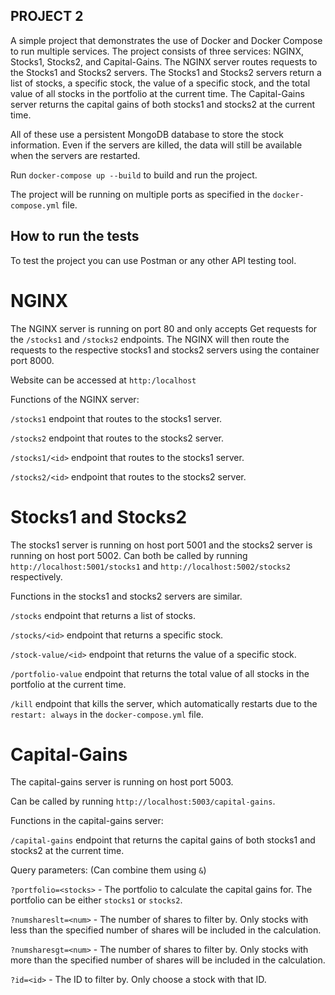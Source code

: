 
## PROJECT 2

A simple project that demonstrates the use of Docker and Docker Compose to run multiple services. The project consists of three services: NGINX, Stocks1, Stocks2, and Capital-Gains. The NGINX server routes requests to the Stocks1 and Stocks2 servers. The Stocks1 and Stocks2 servers return a list of stocks, a specific stock, the value of a specific stock, and the total value of all stocks in the portfolio at the current time. The Capital-Gains server returns the capital gains of both stocks1 and stocks2 at the current time.

All of these use a persistent MongoDB database to store the stock information. Even if the servers are killed, the data will still be available when the servers are restarted.


Run `docker-compose up --build` to build and run the project. 

The project will be running on multiple ports as specified in the `docker-compose.yml` file.

## How to run the tests
To test the project you can use Postman or any other API testing tool.

# NGINX

The NGINX server is running on port 80 and only accepts Get requests for the `/stocks1` and `/stocks2` endpoints.
The NGINX will then route the requests to the respective stocks1 and stocks2 servers using the container port 8000.

Website can be accessed at `http:/localhost`

Functions of the NGINX server:

`/stocks1` endpoint that routes to the stocks1 server.

`/stocks2` endpoint that routes to the stocks2 server.

`/stocks1/<id>` endpoint that routes to the stocks1 server.

`/stocks2/<id>` endpoint that routes to the stocks2 server.

# Stocks1 and Stocks2

The stocks1 server is running on host port 5001 and the stocks2 server is running on host port 5002.
Can both be called by running `http://localhost:5001/stocks1` and `http://localhost:5002/stocks2` respectively.

Functions in the stocks1 and stocks2 servers are similar.

`/stocks` endpoint that returns a list of stocks.

`/stocks/<id>` endpoint that returns a specific stock.

`/stock-value/<id>` endpoint that returns the value of a specific stock.

`/portfolio-value` endpoint that returns the total value of all stocks in the portfolio at the current time.

`/kill` endpoint that kills the server, which automatically restarts due to the `restart: always` in the `docker-compose.yml` file.

# Capital-Gains

The capital-gains server is running on host port 5003.

Can be called by running `http://localhost:5003/capital-gains`.

Functions in the capital-gains server:

`/capital-gains` endpoint that returns the capital gains of both stocks1 and stocks2 at the current time.

Query parameters: (Can combine them using `&`)

`?portfolio=<stocks>` - The portfolio to calculate the capital gains for. The portfolio can be either `stocks1` or `stocks2`.

`?numshareslt=<num>` - The number of shares to filter by. Only stocks with less than the specified number of shares will be included in the calculation.

`?numsharesgt=<num>` - The number of shares to filter by. Only stocks with more than the specified number of shares will be included in the calculation.

`?id=<id>` - The ID to filter by. Only choose a stock with that ID.